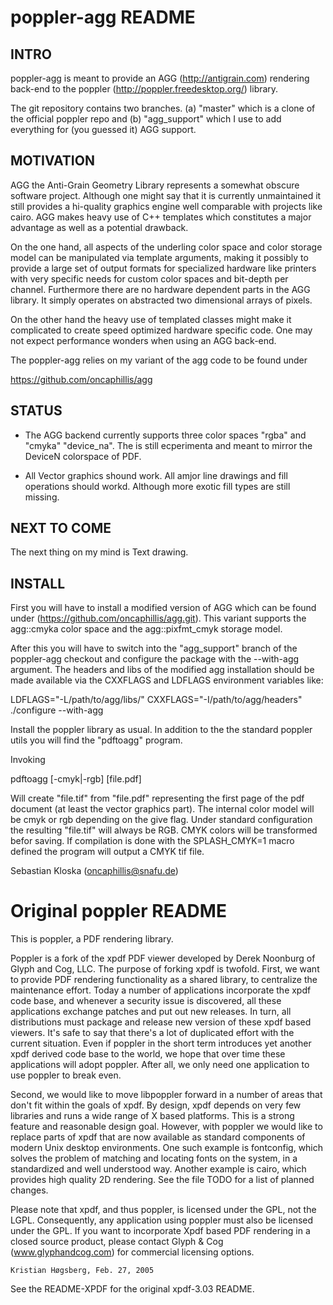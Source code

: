 # poppler-agg README

## INTRO

poppler-agg  is   meant   to provide   an   AGG (http://antigrain.com)
rendering  back-end to  the poppler  (http://poppler.freedesktop.org/)
library.

The  git  repository contains  two  branches. (a) "master"  which is a
clone of  the official poppler repo  and (b) "agg_support" which I use
to add everything for (you guessed it) AGG support.

## MOTIVATION   

AGG  the Anti-Grain Geometry   Library  represents a somewhat  obscure
software project.   Although  one  might   say that it   is  currently
unmaintained it still   provides  a hi-quality  graphics  engine  well
comparable  with projects like  cairo.   AGG makes   heavy use of  C++
templates which  constitutes a major advantage  as well as a potential
drawback.

On the one hand, all  aspects of the underling  color space and  color
storage  model can be  manipulated  via template arguments, making  it
possibly to   provide a large set   of output formats  for specialized
hardware  like  printers  with very specific   needs  for custom color
spaces  and bit-depth per  channel.  Furthermore there are no hardware
dependent parts in the AGG  library.  It simply operates on abstracted
two dimensional arrays of pixels.

On the other hand  the heavy use  of templated  classes might make  it
complicated to create speed  optimized hardware specific code. One may
not expect performance wonders when using an AGG back-end.

The poppler-agg relies on my variant of the agg code to be found under

https://github.com/oncaphillis/agg

## STATUS   

* The AGG backend  currently supports three color spaces   "rgba"  and
  "cmyka" "device_na<N>". The is still ecperimenta and meant to mirror
  the DeviceN colorspace of PDF.   

* All Vector  graphics  shound work. 
  All amjor line drawings  and fill operations should workd.  Although
  more exotic fill types are still missing.
 
## NEXT TO COME

The next thing on my mind is Text drawing.

## INSTALL   

First you will have to install a modified  version of AGG which can be
found under (https://github.com/oncaphillis/agg.git).     This variant
supports the agg::cmyka color space  and the agg::pixfmt_cmyk  storage
model.

After this you will  have to switch into  the "agg_support" branch  of
the poppler-agg checkout and configure the package with the --with-agg
argument. The headers and libs of the modified agg installation should
be made available via the  CXXFLAGS and LDFLAGS environment  variables
like:

  LDFLAGS="-L/path/to/agg/libs/" CXXFLAGS="-I/path/to/agg/headers" ./configure --with-agg
  
Install the poppler library as usual.  In addition to the the standard
poppler utils you will find the "pdftoagg" program.

  Invoking

  pdftoagg [-cmyk|-rgb] [file.pdf]

Will create "file.tif" from "file.pdf"  representing the first page of the
pdf document  (at least the  vector graphics part). The internal color
model will be cmyk or rgb depending on the  give flag. Under standard
configuration the  resulting "file.tif" will  always be RGB. CMYK colors
will  be transformed befor  saving. If compilation   is done with the 
SPLASH_CMYK=1 macro defined the program will output a CMYK tif file.

Sebastian Kloska (oncaphillis@snafu.de)

# Original poppler README

This is poppler, a PDF rendering library.

Poppler is a fork of the xpdf PDF viewer developed by Derek Noonburg
of Glyph and Cog, LLC.  The purpose of forking xpdf is twofold.
First, we want to provide PDF rendering functionality as a shared
library, to centralize the maintenance effort.  Today a number of
applications incorporate the xpdf code base, and whenever a security
issue is discovered, all these applications exchange patches and put
out new releases.  In turn, all distributions must package and release
new version of these xpdf based viewers.  It's safe to say that
there's a lot of duplicated effort with the current situation.  Even if
poppler in the short term introduces yet another xpdf derived code
base to the world, we hope that over time these applications will
adopt poppler.  After all, we only need one application to use poppler
to break even.

Second, we would like to move libpoppler forward in a number of areas
that don't fit within the goals of xpdf.  By design, xpdf depends on
very few libraries and runs a wide range of X based platforms.  This
is a strong feature and reasonable design goal.  However, with poppler
we would like to replace parts of xpdf that are now available as
standard components of modern Unix desktop environments.  One such
example is fontconfig, which solves the problem of matching and
locating fonts on the system, in a standardized and well understood
way.  Another example is cairo, which provides high quality 2D
rendering.  See the file TODO for a list of planned changes.

Please note that xpdf, and thus poppler, is licensed under the GPL,
not the LGPL.  Consequently, any application using poppler must also
be licensed under the GPL.  If you want to incorporate Xpdf based PDF
rendering in a closed source product, please contact Glyph & Cog
(www.glyphandcog.com) for commercial licensing options.

	Kristian Høgsberg, Feb. 27, 2005


See the README-XPDF for the original xpdf-3.03 README.


